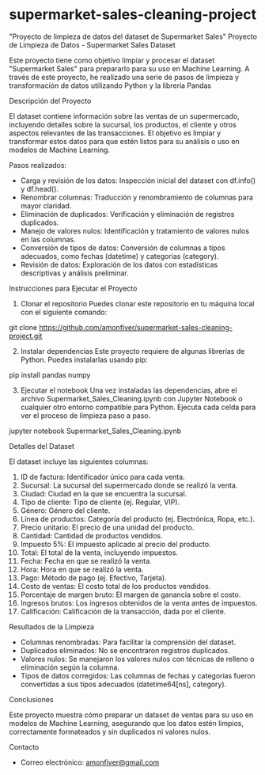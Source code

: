 # supermarket-sales-cleaning-project
"Proyecto de limpieza de datos del dataset de Supermarket Sales"
Proyecto de Limpieza de Datos - Supermarket Sales Dataset

Este proyecto tiene como objetivo limpiar y procesar el dataset "Supermarket Sales" para prepararlo para su uso en Machine Learning. 
A través de este proyecto, he realizado una serie de pasos de limpieza y transformación de datos utilizando Python y la librería Pandas

Descripción del Proyecto

El dataset contiene información sobre las ventas de un supermercado, incluyendo detalles sobre la sucursal, los productos, el cliente y otros aspectos relevantes de las transacciones. 
El objetivo es limpiar y transformar estos datos para que estén listos para su análisis o uso en modelos de Machine Learning.

Pasos realizados:
- Carga y revisión de los datos: Inspección inicial del dataset con df.info() y df.head().
- Renombrar columnas: Traducción y renombramiento de columnas para mayor claridad.
- Eliminación de duplicados: Verificación y eliminación de registros duplicados.
- Manejo de valores nulos: Identificación y tratamiento de valores nulos en las columnas.
- Conversión de tipos de datos: Conversión de columnas a tipos adecuados, como fechas (datetime) y categorías (category).
- Revisión de datos: Exploración de los datos con estadísticas descriptivas y análisis preliminar.

Instrucciones para Ejecutar el Proyecto

1. Clonar el repositorio
Puedes clonar este repositorio en tu máquina local con el siguiente comando:

git clone https://github.com/amonfiver/supermarket-sales-cleaning-project.git

2. Instalar dependencias
Este proyecto requiere de algunas librerías de Python. Puedes instalarlas usando pip:

pip install pandas numpy

3. Ejecutar el notebook
Una vez instaladas las dependencias, abre el archivo Supermarket_Sales_Cleaning.ipynb con Jupyter Notebook o cualquier otro entorno compatible para Python. Ejecuta cada celda para ver el proceso de limpieza paso a paso.

jupyter notebook Supermarket_Sales_Cleaning.ipynb

Detalles del Dataset

El dataset incluye las siguientes columnas:

1. ID de factura: Identificador único para cada venta.
2. Sucursal: La sucursal del supermercado donde se realizó la venta.
3. Ciudad: Ciudad en la que se encuentra la sucursal.
4. Tipo de cliente: Tipo de cliente (ej. Regular, VIP).
5. Género: Género del cliente.
6. Línea de productos: Categoría del producto (ej. Electrónica, Ropa, etc.).
7. Precio unitario: El precio de una unidad del producto.
8. Cantidad: Cantidad de productos vendidos.
9. Impuesto 5%: El impuesto aplicado al precio del producto.
10. Total: El total de la venta, incluyendo impuestos.
11. Fecha: Fecha en que se realizó la venta.
12. Hora: Hora en que se realizó la venta.
13. Pago: Método de pago (ej. Efectivo, Tarjeta).
14. Costo de ventas: El costo total de los productos vendidos.
15. Porcentaje de margen bruto: El margen de ganancia sobre el costo.
16. Ingresos brutos: Los ingresos obtenidos de la venta antes de impuestos.
17. Calificación: Calificación de la transacción, dada por el cliente.

Resultados de la Limpieza

- Columnas renombradas: Para facilitar la comprensión del dataset.
- Duplicados eliminados: No se encontraron registros duplicados.
- Valores nulos: Se manejaron los valores nulos con técnicas de relleno o eliminación según la columna.
- Tipos de datos corregidos: Las columnas de fechas y categorías fueron convertidas a sus tipos adecuados (datetime64[ns], category).

Conclusiones

Este proyecto muestra cómo preparar un dataset de ventas para su uso en modelos de Machine Learning, asegurando que los datos estén limpios, correctamente formateados y sin duplicados ni valores nulos.

Contacto


- Correo electrónico: amonfiver@gmail.com

